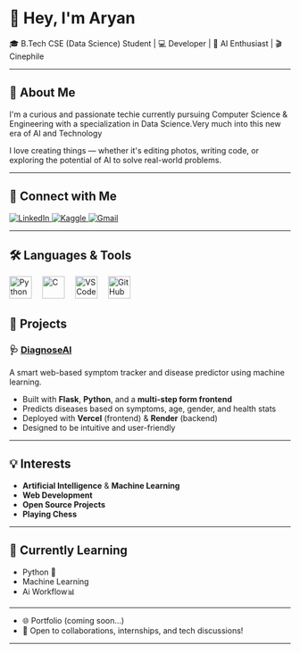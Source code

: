 # 👋 Hey, I'm Aryan

🎓 B.Tech CSE (Data Science) Student | 💻 Developer | 🤖 AI Enthusiast | 🎬 Cinephile

---

## 🧠 About Me

I'm a curious and passionate techie currently pursuing Computer Science & Engineering with a specialization in Data Science.Very much into this new era of AI and Technology

I love creating things — whether it's editing photos, writing code, or exploring the potential of AI to solve real-world problems. 

---

## 🤝 Connect with Me
<p align="left"> <a href="https://www.linkedin.com/in/aryan-saxena-57b180370/" target="_blank"> <img alt="LinkedIn" src="https://img.shields.io/badge/LinkedIn-0A66C2?style=for-the-badge&logo=linkedin&logoColor=white" /> </a> <a href="https://www.kaggle.com/aryan56" target="_blank"> <img alt="Kaggle" src="https://img.shields.io/badge/Kaggle-20BEFF?style=for-the-badge&logo=kaggle&logoColor=white" /> </a>
  <a href="mailto:ryxn911@gmail.com">
    <img alt="Gmail" src="https://img.shields.io/badge/GMAIL-D14836?style=for-the-badge&logo=gmail&logoColor=white" />
  </a>
</p>
  </a>
</p>

---

## 🛠️ Languages & Tools
<p align="left"> <img src="https://cdn.jsdelivr.net/gh/devicons/devicon/icons/python/python-original.svg" height="40" alt="Python" style="margin-right: 15px;" /> <img src="https://cdn.jsdelivr.net/gh/devicons/devicon/icons/c/c-original.svg" height="40" alt="C" style="margin-right: 15px;" /> <img src="https://cdn.jsdelivr.net/gh/devicons/devicon/icons/vscode/vscode-original.svg" height="40" alt="VS Code" style="margin-right: 15px;" /> <img src="https://cdn.jsdelivr.net/gh/devicons/devicon/icons/github/github-original.svg" height="40" alt="GitHub" /> </p>

## 🚀 Projects

### 🩺 [DiagnoseAI](https://diagnoseai-phi.vercel.app/)
A smart web-based symptom tracker and disease predictor using machine learning.

- Built with **Flask**, **Python**, and a **multi-step form frontend**
- Predicts diseases based on symptoms, age, gender, and health stats
- Deployed with **Vercel** (frontend) & **Render** (backend)
- Designed to be intuitive and user-friendly

---

## 💡 Interests

- **Artificial Intelligence** & **Machine Learning**
- **Web Development**
- **Open Source Projects**
- **Playing Chess**

---

## 🌱 Currently Learning

- Python 🐍
- Machine Learning
- Ai Workflow📊
  

---

- 🌐 Portfolio (coming soon...)
- 💬 Open to collaborations, internships, and tech discussions!

---



